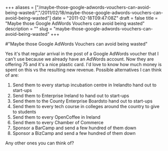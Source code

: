 +++
aliases = ["/maybe-those-google-adwords-vouchers-can-avoid-being-wasted/","/2011/02/18/maybe-those-google-adwords-vouchers-can-avoid-being-wasted"]
date = "2011-02-18T09:47:08Z"
draft = false
title = "Maybe those Google AdWords Vouchers can avoid being wasted"
description = ""
slug = "maybe-those-google-adwords-vouchers-can-avoid-being-wasted"
+++

#"Maybe those Google AdWords Vouchers can avoid being wasted"


 Yes it&#39;s that regular arrival in the post of a Google AdWords voucher that I can&#39;t use because we already have an AdWords account. Now they are offering 75 and it&#39;s a nice plastic card. I&#39;d love to know how much money is spent on this vs the resulting new revenue. Possible alternatives I can think of are: <ol><li>Send them to every startup incubation centre in Irelandto hand out to start-ups</li><li>Send them to Enterprise Ireland to hand out to start-ups</li><li>Send them to the County Enterprise Boardsto hand out to start-ups</li> <li>Send them to every tech course in colleges around the country to give to students</li><li>Send them to every OpenCoffee in Ireland</li><li>Send them to every Chamber of Commerce</li><li>Sponsor a BarCamp and send a few hundred of them down</li> <li>Sponsor a BizCamp and send a few hundred of them down</li></ol><div>Any other ones you can think of?</div>
 